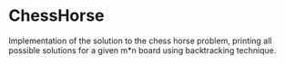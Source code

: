 # ChessHorse
Implementation of the solution to the chess horse problem, printing all possible solutions for a given m*n board using backtracking technique.
